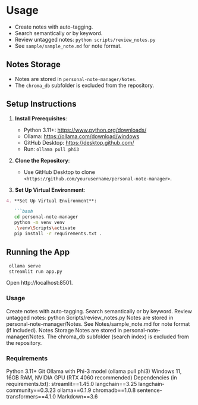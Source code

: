 # Usage

- Create notes with auto-tagging.
- Search semantically or by keyword.
- Review untagged notes: `python scripts/review_notes.py`
- See `sample/sample_note.md` for note format.

## Notes Storage

- Notes are stored in `personal-note-manager/Notes`.
- The `chroma_db` subfolder is excluded from the repository.

## Setup Instructions

1. **Install Prerequisites**:
   - Python 3.11+: <https://www.python.org/downloads/>
   - Ollama: <https://ollama.com/download/windows>
   - GitHub Desktop: <https://desktop.github.com/>
   - Run: `ollama pull phi3`
2. **Clone the Repository**:
   - Use GitHub Desktop to clone `<https://github.com/yourusername/personal-note-manager>`.

3. **Set Up Virtual Environment**:
```markdown
4. **Set Up Virtual Environment**:

   ```bash
   cd personal-note-manager
   python -m venv venv
   .\venv\Scripts\activate
   pip install -r requirements.txt .
   ```

## Running the  App

 ```bash
  ollama serve 
  streamlit run app.py
  ```
Open http://localhost:8501.

### Usage

 Create notes with auto-tagging.
 Search semantically or by keyword.
 Review untagged notes: python Scripts/review_notes.py
 Notes are stored in personal-note-manager/Notes.
 See Notes/sample_note.md for note format (if included).
 Notes Storage
 Notes are stored in personal-note-manager/Notes.
 The chroma_db subfolder (search index) is excluded from the repository.

### Requirements
 Python 3.11+
 Git
 Ollama with Phi-3 model (ollama pull phi3)
 Windows 11, 16GB RAM, NVIDIA GPU (RTX 4060 recommended)
 Dependencies (in requirements.txt):
 streamlit==1.45.0
 langchain==3.25
 langchain-community==0.3.23
 ollama==0.1.9
 chromadb==1.0.8
 sentence-transformers==4.1.0
 Markdown==3.6